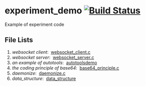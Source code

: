 # experiment_demo  [![Build Status](http://www.web-lovers.com/assets/bimg/build_passing.png)](http://www.web-lovers.com/)
Example of experiment code

## File Lists
1. *websocket client*:  [websocket_client.c](https://github.com/wettper/experiment_demo/blob/master/websocket_client.c)
2. *websocket server*:  [websocket_server.c](https://github.com/wettper/experiment_demo/blob/master/websocket_server.c)
3. *an example of autotools*:  [autotoolsdemo](https://github.com/wettper/experiment_demo/blob/master/autotoolsdemo)
4. *the coding principle of base64*:  [base64_principle.c](https://github.com/wettper/experiment_demo/blob/master/base64_principle.c)
5. *daemonize*:  [daemonize.c](https://github.com/wettper/experiment_demo/blob/master/daemonize.c)
6. *data_structure*:  [data_structure](https://github.com/wettper/experiment_demo/blob/master/data_structure)
